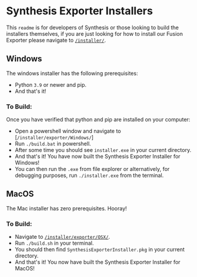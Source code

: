 # Synthesis Exporter Installers

This `readme` is for developers of Synthesis or those looking to build the installers themselves, if you are just looking for how to install our Fusion Exporter please navigate to [`/installer/`](../).

## Windows

The windows installer has the following prerequisites:
- Python `3.9` or newer and pip.
- And that's it!

### To Build:

Once you have verified that python and pip are installed on your computer:
- Open a powershell window and navigate to [`/installer/exporter/Windows/`]
- Run `./build.bat` in powershell.
- After some time you should see `installer.exe` in your current directory.
- And that's it! You have now built the Synthesis Exporter Installer for Windows!
- You can then run the `.exe` from file explorer or alternatively, for debugging purposes, run `./installer.exe` from the terminal.

## MacOS

The Mac installer has zero prerequisites. Hooray!

### To Build:

- Navigate to [`/installer/exporter/OSX/`](./OSX/).
- Run `./build.sh` in your terminal.
- You should then find `SynthesisExporterInstaller.pkg` in your current directory.
- And that's it! You now have built the Synthesis Exporter Installer for MacOS!
